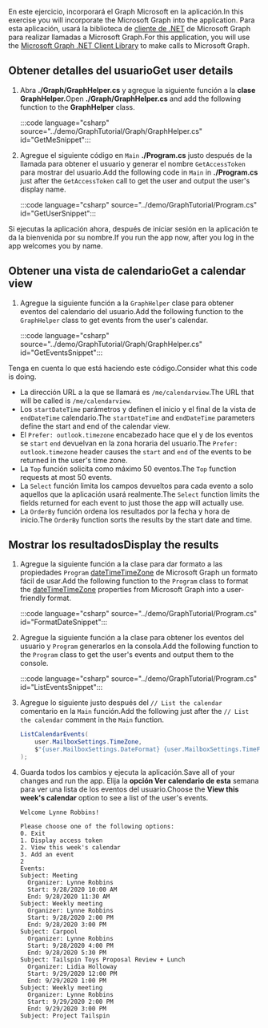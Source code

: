 <!-- markdownlint-disable MD002 MD041 -->

<span data-ttu-id="2ddbf-101">En este ejercicio, incorporará el Graph Microsoft en la aplicación.</span><span class="sxs-lookup"><span data-stu-id="2ddbf-101">In this exercise you will incorporate the Microsoft Graph into the application.</span></span> <span data-ttu-id="2ddbf-102">Para esta aplicación, usará la biblioteca de [cliente de .NET](https://github.com/microsoftgraph/msgraph-sdk-dotnet) de Microsoft Graph para realizar llamadas a Microsoft Graph.</span><span class="sxs-lookup"><span data-stu-id="2ddbf-102">For this application, you will use the [Microsoft Graph .NET Client Library](https://github.com/microsoftgraph/msgraph-sdk-dotnet) to make calls to Microsoft Graph.</span></span>

## <a name="get-user-details"></a><span data-ttu-id="2ddbf-103">Obtener detalles del usuario</span><span class="sxs-lookup"><span data-stu-id="2ddbf-103">Get user details</span></span>

1. <span data-ttu-id="2ddbf-104">Abra **./Graph/GraphHelper.cs** y agregue la siguiente función a la **clase GraphHelper.**</span><span class="sxs-lookup"><span data-stu-id="2ddbf-104">Open **./Graph/GraphHelper.cs** and add the following function to the **GraphHelper** class.</span></span>

    :::code language="csharp" source="../demo/GraphTutorial/Graph/GraphHelper.cs" id="GetMeSnippet":::

1. <span data-ttu-id="2ddbf-105">Agregue el siguiente código en `Main` **./Program.cs** justo después de la llamada para obtener el usuario y generar el nombre `GetAccessToken` para mostrar del usuario.</span><span class="sxs-lookup"><span data-stu-id="2ddbf-105">Add the following code in `Main` in **./Program.cs** just after the `GetAccessToken` call to get the user and output the user's display name.</span></span>

    :::code language="csharp" source="../demo/GraphTutorial/Program.cs" id="GetUserSnippet":::

<span data-ttu-id="2ddbf-106">Si ejecutas la aplicación ahora, después de iniciar sesión en la aplicación te da la bienvenida por su nombre.</span><span class="sxs-lookup"><span data-stu-id="2ddbf-106">If you run the app now, after you log in the app welcomes you by name.</span></span>

## <a name="get-a-calendar-view"></a><span data-ttu-id="2ddbf-107">Obtener una vista de calendario</span><span class="sxs-lookup"><span data-stu-id="2ddbf-107">Get a calendar view</span></span>

1. <span data-ttu-id="2ddbf-108">Agregue la siguiente función a la `GraphHelper` clase para obtener eventos del calendario del usuario.</span><span class="sxs-lookup"><span data-stu-id="2ddbf-108">Add the following function to the `GraphHelper` class to get events from the user's calendar.</span></span>

    :::code language="csharp" source="../demo/GraphTutorial/Graph/GraphHelper.cs" id="GetEventsSnippet":::

<span data-ttu-id="2ddbf-109">Tenga en cuenta lo que está haciendo este código.</span><span class="sxs-lookup"><span data-stu-id="2ddbf-109">Consider what this code is doing.</span></span>

- <span data-ttu-id="2ddbf-110">La dirección URL a la que se llamará es `/me/calendarview`.</span><span class="sxs-lookup"><span data-stu-id="2ddbf-110">The URL that will be called is `/me/calendarview`.</span></span>
- <span data-ttu-id="2ddbf-111">Los `startDateTime` parámetros y definen el inicio y el final de la vista de `endDateTime` calendario.</span><span class="sxs-lookup"><span data-stu-id="2ddbf-111">The `startDateTime` and `endDateTime` parameters define the start and end of the calendar view.</span></span>
- <span data-ttu-id="2ddbf-112">El `Prefer: outlook.timezone` encabezado hace que el y de los eventos se `start` `end` devuelvan en la zona horaria del usuario.</span><span class="sxs-lookup"><span data-stu-id="2ddbf-112">The `Prefer: outlook.timezone` header causes the `start` and `end` of the events to be returned in the user's time zone.</span></span>
- <span data-ttu-id="2ddbf-113">La `Top` función solicita como máximo 50 eventos.</span><span class="sxs-lookup"><span data-stu-id="2ddbf-113">The `Top` function requests at most 50 events.</span></span>
- <span data-ttu-id="2ddbf-114">La `Select` función limita los campos devueltos para cada evento a solo aquellos que la aplicación usará realmente.</span><span class="sxs-lookup"><span data-stu-id="2ddbf-114">The `Select` function limits the fields returned for each event to just those the app will actually use.</span></span>
- <span data-ttu-id="2ddbf-115">La `OrderBy` función ordena los resultados por la fecha y hora de inicio.</span><span class="sxs-lookup"><span data-stu-id="2ddbf-115">The `OrderBy` function sorts the results by the start date and time.</span></span>

## <a name="display-the-results"></a><span data-ttu-id="2ddbf-116">Mostrar los resultados</span><span class="sxs-lookup"><span data-stu-id="2ddbf-116">Display the results</span></span>

1. <span data-ttu-id="2ddbf-117">Agregue la siguiente función a la clase para dar formato a las propiedades `Program` [dateTimeTimeZone](/graph/api/resources/datetimetimezone?view=graph-rest-1.0) de Microsoft Graph un formato fácil de usar.</span><span class="sxs-lookup"><span data-stu-id="2ddbf-117">Add the following function to the `Program` class to format the [dateTimeTimeZone](/graph/api/resources/datetimetimezone?view=graph-rest-1.0) properties from Microsoft Graph into a user-friendly format.</span></span>

    :::code language="csharp" source="../demo/GraphTutorial/Program.cs" id="FormatDateSnippet":::

1. <span data-ttu-id="2ddbf-118">Agregue la siguiente función a la clase para obtener los eventos del usuario y `Program` generarlos en la consola.</span><span class="sxs-lookup"><span data-stu-id="2ddbf-118">Add the following function to the `Program` class to get the user's events and output them to the console.</span></span>

    :::code language="csharp" source="../demo/GraphTutorial/Program.cs" id="ListEventsSnippet":::

1. <span data-ttu-id="2ddbf-119">Agregue lo siguiente justo después del `// List the calendar` comentario en la `Main` función.</span><span class="sxs-lookup"><span data-stu-id="2ddbf-119">Add the following just after the `// List the calendar` comment in the `Main` function.</span></span>

    ```csharp
    ListCalendarEvents(
        user.MailboxSettings.TimeZone,
        $"{user.MailboxSettings.DateFormat} {user.MailboxSettings.TimeFormat}"
    );
    ```

1. <span data-ttu-id="2ddbf-120">Guarda todos los cambios y ejecuta la aplicación.</span><span class="sxs-lookup"><span data-stu-id="2ddbf-120">Save all of your changes and run the app.</span></span> <span data-ttu-id="2ddbf-121">Elija la **opción Ver calendario de esta** semana para ver una lista de los eventos del usuario.</span><span class="sxs-lookup"><span data-stu-id="2ddbf-121">Choose the **View this week's calendar** option to see a list of the user's events.</span></span>

    ```Shell
    Welcome Lynne Robbins!

    Please choose one of the following options:
    0. Exit
    1. Display access token
    2. View this week's calendar
    3. Add an event
    2
    Events:
    Subject: Meeting
      Organizer: Lynne Robbins
      Start: 9/28/2020 10:00 AM
      End: 9/28/2020 11:30 AM
    Subject: Weekly meeting
      Organizer: Lynne Robbins
      Start: 9/28/2020 2:00 PM
      End: 9/28/2020 3:00 PM
    Subject: Carpool
      Organizer: Lynne Robbins
      Start: 9/28/2020 4:00 PM
      End: 9/28/2020 5:30 PM
    Subject: Tailspin Toys Proposal Review + Lunch
      Organizer: Lidia Holloway
      Start: 9/29/2020 12:00 PM
      End: 9/29/2020 1:00 PM
    Subject: Weekly meeting
      Organizer: Lynne Robbins
      Start: 9/29/2020 2:00 PM
      End: 9/29/2020 3:00 PM
    Subject: Project Tailspin
    ```
